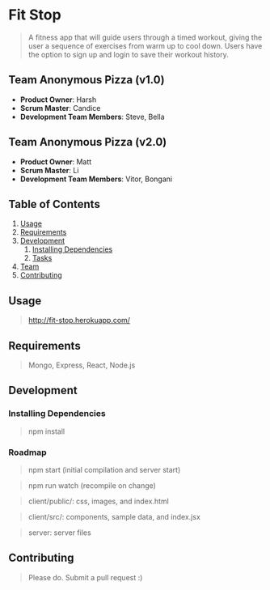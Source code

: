 # Fit Stop

> A fitness app that will guide users through a timed workout, giving the user a sequence of exercises from warm up to cool down. Users have the option to sign up and login to save their workout history.

## Team Anonymous Pizza (v1.0)

  - __Product Owner__: Harsh
  - __Scrum Master__: Candice
  - __Development Team Members__: Steve, Bella

## Team Anonymous Pizza (v2.0)

  - __Product Owner__: Matt
  - __Scrum Master__: Li
  - __Development Team Members__: Vitor, Bongani

## Table of Contents

1. [Usage](#Usage)
1. [Requirements](#requirements)
1. [Development](#development)
    1. [Installing Dependencies](#installing-dependencies)
    1. [Tasks](#tasks)
1. [Team](#team)
1. [Contributing](#contributing)

## Usage

> http://fit-stop.herokuapp.com/

## Requirements

> Mongo, Express, React, Node.js

## Development

### Installing Dependencies

> npm install

### Roadmap

> npm start (initial compilation and server start)

> npm run watch (recompile on change)

> client/public/: css, images, and index.html

> client/src/: components, sample data, and index.jsx

> server: server files

## Contributing

> Please do. Submit a pull request :)

